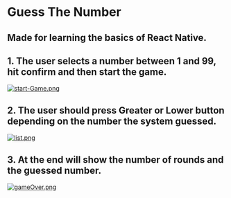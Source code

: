 # Guess The Number

## Made for learning the basics of React Native.

## 1. The user selects a number between 1 and 99, hit confirm and then start the game. 
[![start-Game.png](https://i.postimg.cc/KzhTZjXx/start-Game.png)](https://postimg.cc/7CXh9xYW)

## 2. The user should press Greater or Lower button depending on the number the system guessed.
[![list.png](https://i.postimg.cc/RZj6RhZK/list.png)](https://postimg.cc/LJ384Hf8)

##  3. At the end will show the number of rounds and the guessed number.
[![gameOver.png](https://i.postimg.cc/QdV1mvkG/gameOver.png)](https://postimg.cc/gxFxkSTN)
